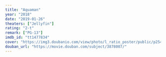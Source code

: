```yaml
---
title: "Aquaman"
year: "2018"
date: "2019-01-26"
theaters: ["Jellyfin"]
rating: "2-t"
remark: ["PG-13"]
imdb_id: "tt1477834"
cover: "https://img3.doubanio.com/view/photo/l_ratio_poster/public/p2541280047.jpg"
douban_url: "https://movie.douban.com/subject/3878007/"
---
```

